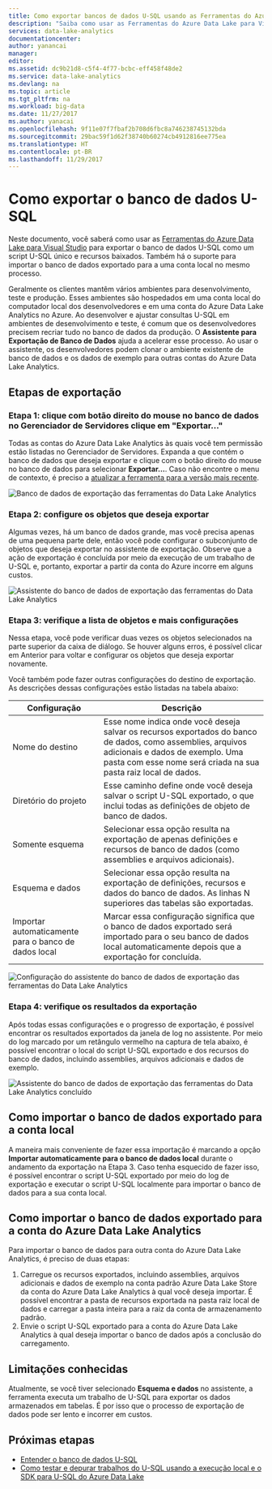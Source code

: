 ```yaml
---
title: Como exportar bancos de dados U-SQL usando as Ferramentas do Azure Data Lake para Visual Studio | Microsoft Docs
description: "Saiba como usar as Ferramentas do Azure Data Lake para Visual Studio para exportar o banco de dados U-SQL e importá-lo a uma conta local ao mesmo tempo."
services: data-lake-analytics
documentationcenter: 
author: yanancai
manager: 
editor: 
ms.assetid: dc9b21d8-c5f4-4f77-bcbc-eff458f48de2
ms.service: data-lake-analytics
ms.devlang: na
ms.topic: article
ms.tgt_pltfrm: na
ms.workload: big-data
ms.date: 11/27/2017
ms.author: yanacai
ms.openlocfilehash: 9f11e07f7fbaf2b708d6fbc8a746238745132bda
ms.sourcegitcommit: 29bac59f1d62f38740b60274cb4912816ee775ea
ms.translationtype: HT
ms.contentlocale: pt-BR
ms.lasthandoff: 11/29/2017
---
```

# <a name="how-to-export-u-sql-database"></a>Como exportar o banco de dados U-SQL

Neste documento, você saberá como usar as [Ferramentas do Azure Data Lake para Visual Studio](http://aka.ms/adltoolsvs) para exportar o banco de dados U-SQL como um script U-SQL único e recursos baixados. Também há o suporte para importar o banco de dados exportado para a uma conta local no mesmo processo.

Geralmente os clientes mantêm vários ambientes para desenvolvimento, teste e produção. Esses ambientes são hospedados em uma conta local do computador local dos desenvolvedores e em uma conta do Azure Data Lake Analytics no Azure. Ao desenvolver e ajustar consultas U-SQL em ambientes de desenvolvimento e teste, é comum que os desenvolvedores precisem recriar tudo no banco de dados da produção. O **Assistente para Exportação de Banco de Dados** ajuda a acelerar esse processo. Ao usar o assistente, os desenvolvedores podem clonar o ambiente existente de banco de dados e os dados de exemplo para outras contas do Azure Data Lake Analytics.

## <a name="export-steps"></a>Etapas de exportação

### <a name="step-1-right-click-the-database-in-server-explorer-and-click-export"></a>Etapa 1: clique com botão direito do mouse no banco de dados no Gerenciador de Servidores clique em "Exportar..."

Todas as contas do Azure Data Lake Analytics às quais você tem permissão estão listadas no Gerenciador de Servidores. Expanda a que contém o banco de dados que deseja exportar e clique com o botão direito do mouse no banco de dados para selecionar **Exportar...**. Caso não encontre o menu de contexto, é preciso a [atualizar a ferramenta para a versão mais recente](http://aka.ms/adltoolsvs).

![Banco de dados de exportação das ferramentas do Data Lake Analytics](./media/data-lake-analytics-data-lake-tools-export-database/export-database.png)

### <a name="step-2-configure-the-objects-you-want-to-export"></a>Etapa 2: configure os objetos que deseja exportar

Algumas vezes, há um banco de dados grande, mas você precisa apenas de uma pequena parte dele, então você pode configurar o subconjunto de objetos que deseja exportar no assistente de exportação. Observe que a ação de exportação é concluída por meio da execução de um trabalho de U-SQL e, portanto, exportar a partir da conta do Azure incorre em alguns custos.

![Assistente do banco de dados de exportação das ferramentas do Data Lake Analytics](./media/data-lake-analytics-data-lake-tools-export-database/export-database-wizard.png)

### <a name="step-3-check-the-objects-list-and-more-configurations"></a>Etapa 3: verifique a lista de objetos e mais configurações

Nessa etapa, você pode verificar duas vezes os objetos selecionados na parte superior da caixa de diálogo. Se houver alguns erros, é possível clicar em Anterior para voltar e configurar os objetos que deseja exportar novamente.

Você também pode fazer outras configurações do destino de exportação. As descrições dessas configurações estão listadas na tabela abaixo:

|Configuração|Descrição|
|-------------|-----------|
|Nome do destino|Esse nome indica onde você deseja salvar os recursos exportados do banco de dados, como assemblies, arquivos adicionais e dados de exemplo. Uma pasta com esse nome será criada na sua pasta raiz local de dados.|
|Diretório do projeto|Esse caminho define onde você deseja salvar o script U-SQL exportado, o que inclui todas as definições de objeto de banco de dados.|
|Somente esquema|Selecionar essa opção resulta na exportação de apenas definições e recursos de banco de dados (como assemblies e arquivos adicionais).|
|Esquema e dados|Selecionar essa opção resulta na exportação de definições, recursos e dados do banco de dados. As linhas N superiores das tabelas são exportadas.|
|Importar automaticamente para o banco de dados local|Marcar essa configuração significa que o banco de dados exportado será importado para o seu banco de dados local automaticamente depois que a exportação for concluída.|

![Configuração do assistente do banco de dados de exportação das ferramentas do Data Lake Analytics](./media/data-lake-analytics-data-lake-tools-export-database/export-database-wizard-configuration.png)

### <a name="step-4-check-the-export-results"></a>Etapa 4: verifique os resultados da exportação

Após todas essas configurações e o progresso de exportação, é possível encontrar os resultados exportados da janela de log no assistente. Por meio do log marcado por um retângulo vermelho na captura de tela abaixo, é possível encontrar o local do script U-SQL exportado e dos recursos do banco de dados, incluindo assemblies, arquivos adicionais e dados de exemplo.

![Assistente do banco de dados de exportação das ferramentas do Data Lake Analytics concluído](./media/data-lake-analytics-data-lake-tools-export-database/export-database-wizard-completed.png)

## <a name="how-to-import-the-exported-database-to-local-account"></a>Como importar o banco de dados exportado para a conta local

A maneira mais conveniente de fazer essa importação é marcando a opção **Importar automaticamente para o banco de dados local** durante o andamento da exportação na Etapa 3. Caso tenha esquecido de fazer isso, é possível encontrar o script U-SQL exportado por meio do log de exportação e executar o script U-SQL localmente para importar o banco de dados para a sua conta local.

## <a name="how-to-import-the-exported-database-to-azure-data-lake-analytics-account"></a>Como importar o banco de dados exportado para a conta do Azure Data Lake Analytics

Para importar o banco de dados para outra conta do Azure Data Lake Analytics, é preciso de duas etapas:

1. Carregue os recursos exportados, incluindo assemblies, arquivos adicionais e dados de exemplo na conta padrão Azure Data Lake Store da conta do Azure Data Lake Analytics à qual você deseja importar. É possível encontrar a pasta de recursos exportada na pasta raiz local de dados e carregar a pasta inteira para a raiz da conta de armazenamento padrão.
2. Envie o script U-SQL exportado para a conta do Azure Data Lake Analytics à qual deseja importar o banco de dados após a conclusão do carregamento.

## <a name="known-limitation"></a>Limitações conhecidas

Atualmente, se você tiver selecionado **Esquema e dados** no assistente, a ferramenta executa um trabalho de U-SQL para exportar os dados armazenados em tabelas. É por isso que o processo de exportação de dados pode ser lento e incorrer em custos. 

## <a name="next-steps"></a>Próximas etapas

* [Entender o banco de dados U-SQL](https://msdn.microsoft.com/library/azure/mt621299.aspx) 
* [Como testar e depurar trabalhos do U-SQL usando a execução local e o SDK para U-SQL do Azure Data Lake](data-lake-analytics-data-lake-tools-local-run.md)


